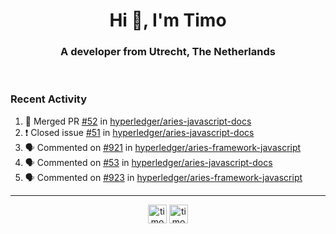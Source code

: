 <h1 align="center">Hi 👋, I'm Timo</h1>
<h3 align="center">A developer from Utrecht, The Netherlands</h3>
<br/>
<!-- https://github.com/rahuldkjain/github-profile-readme-generator --!>

<!--  <p align="left"><img src="https://github-readme-stats.vercel.app/api?username=timoglastra&show_icons=true&count_private=true&" alt="timoglastra" /></p> --!>

<!--
Github language stats
<p align="left"><img src="https://github-readme-stats.vercel.app/api/top-langs/?username=timoglastra&layout=compact" alt="timoglastra" /><p>
-->

<!-- Codestats language stats -->
<!-- <p align="left"><img src="https://codestats-readme.vercel.app/api/top-langs/?username=timoglastra&layout=compact&language_count=12" alt="timoglastra" /><p>    --!>
  
<h3>Recent Activity</h3>

<!--START_SECTION:activity-->
1. 🎉 Merged PR [#52](https://github.com/hyperledger/aries-javascript-docs/pull/52) in [hyperledger/aries-javascript-docs](https://github.com/hyperledger/aries-javascript-docs)
2. ❗️ Closed issue [#51](https://github.com/hyperledger/aries-javascript-docs/issues/51) in [hyperledger/aries-javascript-docs](https://github.com/hyperledger/aries-javascript-docs)
3. 🗣 Commented on [#921](https://github.com/hyperledger/aries-framework-javascript/issues/921) in [hyperledger/aries-framework-javascript](https://github.com/hyperledger/aries-framework-javascript)
4. 🗣 Commented on [#53](https://github.com/hyperledger/aries-javascript-docs/issues/53) in [hyperledger/aries-javascript-docs](https://github.com/hyperledger/aries-javascript-docs)
5. 🗣 Commented on [#923](https://github.com/hyperledger/aries-framework-javascript/issues/923) in [hyperledger/aries-framework-javascript](https://github.com/hyperledger/aries-framework-javascript)
<!--END_SECTION:activity-->

---

<p align="center">
<a href="https://twitter.com/timoglastra" target="blank"><img align="center" src="https://cdn.jsdelivr.net/npm/simple-icons@3.0.1/icons/twitter.svg" alt="timoglastra" height="30" width="30" /></a>
<a href="https://linkedin.com/in/timoglastra" target="blank"><img align="center" src="https://cdn.jsdelivr.net/npm/simple-icons@3.0.1/icons/linkedin.svg" alt="timoglastra" height="30" width="30" /></a>
</p>



